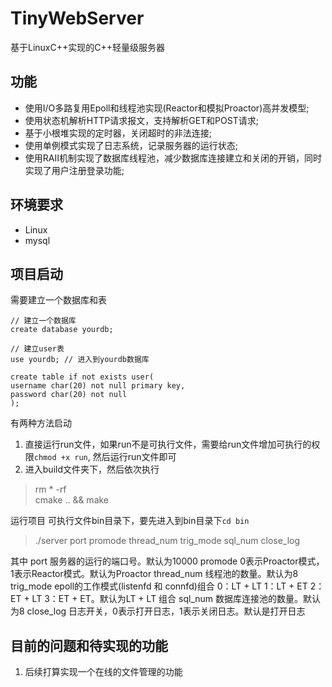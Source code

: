 # TinyWebServer

基于LinuxC++实现的C++轻量级服务器

## 功能
* 使用I/O多路复用Epoll和线程池实现(Reactor和模拟Proactor)高并发模型;
* 使用状态机解析HTTP请求报文，支持解析GET和POST请求;
* 基于小根堆实现的定时器，关闭超时的非法连接;
* 使用单例模式实现了日志系统，记录服务器的运行状态;
* 使用RAII机制实现了数据库线程池，减少数据库连接建立和关闭的开销，同时实现了用户注册登录功能;

## 环境要求
* Linux
* mysql

## 项目启动
需要建立一个数据库和表
```
// 建立一个数据库
create database yourdb;

// 建立user表
use yourdb; // 进入到yourdb数据库

create table if not exists user(
username char(20) not null primary key,
password char(20) not null
);
```

有两种方法启动
1. 直接运行run文件，如果run不是可执行文件，需要给run文件增加可执行的权限`chmod +x run`, 然后运行run文件即可
2. 进入build文件夹下，然后依次执行
> rm * -rf                       
cmake .. && make

运行项目
可执行文件bin目录下，要先进入到bin目录下`cd bin`
> ./server port promode thread_num trig_mode sql_num close_log

其中
port        服务器的运行的端口号。默认为10000
promode     0表示Proactor模式，1表示Reactor模式。默认为Proactor
thread_num  线程池的数量。默认为8
trig_mode   epoll的工作模式(listenfd  和  connfd)组合 0：LT + LT   1：LT + ET   2：ET + LT   3：ET + ET。默认为LT + LT 组合
sql_num     数据库连接池的数量。默认为8
close_log   日志开关，0表示打开日志，1表示关闭日志。默认是打开日志


## 目前的问题和待实现的功能
1. 后续打算实现一个在线的文件管理的功能

